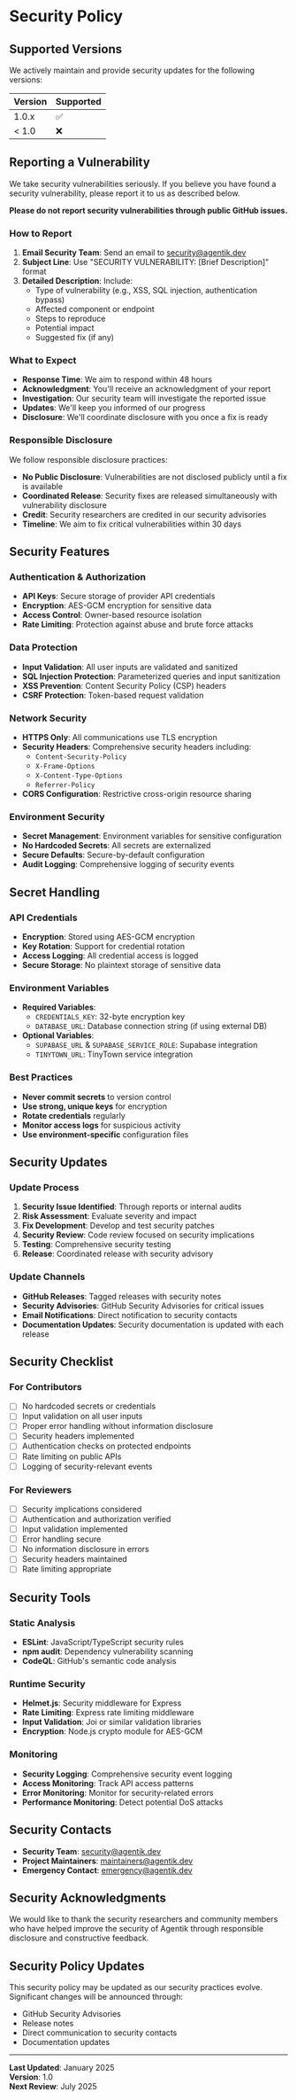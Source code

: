 # Security Policy

## Supported Versions

We actively maintain and provide security updates for the following versions:

| Version | Supported          |
| ------- | ------------------ |
| 1.0.x   | :white_check_mark: |
| < 1.0   | :x:                |

## Reporting a Vulnerability

We take security vulnerabilities seriously. If you believe you have found a security vulnerability, please report it to us as described below.

**Please do not report security vulnerabilities through public GitHub issues.**

### How to Report

1. **Email Security Team**: Send an email to [security@agentik.dev](mailto:security@agentik.dev)
2. **Subject Line**: Use "SECURITY VULNERABILITY: [Brief Description]" format
3. **Detailed Description**: Include:
   - Type of vulnerability (e.g., XSS, SQL injection, authentication bypass)
   - Affected component or endpoint
   - Steps to reproduce
   - Potential impact
   - Suggested fix (if any)

### What to Expect

- **Response Time**: We aim to respond within 48 hours
- **Acknowledgment**: You'll receive an acknowledgment of your report
- **Investigation**: Our security team will investigate the reported issue
- **Updates**: We'll keep you informed of our progress
- **Disclosure**: We'll coordinate disclosure with you once a fix is ready

### Responsible Disclosure

We follow responsible disclosure practices:

- **No Public Disclosure**: Vulnerabilities are not disclosed publicly until a fix is available
- **Coordinated Release**: Security fixes are released simultaneously with vulnerability disclosure
- **Credit**: Security researchers are credited in our security advisories
- **Timeline**: We aim to fix critical vulnerabilities within 30 days

## Security Features

### Authentication & Authorization

- **API Keys**: Secure storage of provider API credentials
- **Encryption**: AES-GCM encryption for sensitive data
- **Access Control**: Owner-based resource isolation
- **Rate Limiting**: Protection against abuse and brute force attacks

### Data Protection

- **Input Validation**: All user inputs are validated and sanitized
- **SQL Injection Protection**: Parameterized queries and input sanitization
- **XSS Prevention**: Content Security Policy (CSP) headers
- **CSRF Protection**: Token-based request validation

### Network Security

- **HTTPS Only**: All communications use TLS encryption
- **Security Headers**: Comprehensive security headers including:
  - `Content-Security-Policy`
  - `X-Frame-Options`
  - `X-Content-Type-Options`
  - `Referrer-Policy`
- **CORS Configuration**: Restrictive cross-origin resource sharing

### Environment Security

- **Secret Management**: Environment variables for sensitive configuration
- **No Hardcoded Secrets**: All secrets are externalized
- **Secure Defaults**: Secure-by-default configuration
- **Audit Logging**: Comprehensive logging of security events

## Secret Handling

### API Credentials

- **Encryption**: Stored using AES-GCM encryption
- **Key Rotation**: Support for credential rotation
- **Access Logging**: All credential access is logged
- **Secure Storage**: No plaintext storage of sensitive data

### Environment Variables

- **Required Variables**: 
  - `CREDENTIALS_KEY`: 32-byte encryption key
  - `DATABASE_URL`: Database connection string (if using external DB)
- **Optional Variables**:
  - `SUPABASE_URL` & `SUPABASE_SERVICE_ROLE`: Supabase integration
  - `TINYTOWN_URL`: TinyTown service integration

### Best Practices

- **Never commit secrets** to version control
- **Use strong, unique keys** for encryption
- **Rotate credentials** regularly
- **Monitor access logs** for suspicious activity
- **Use environment-specific** configuration files

## Security Updates

### Update Process

1. **Security Issue Identified**: Through reports or internal audits
2. **Risk Assessment**: Evaluate severity and impact
3. **Fix Development**: Develop and test security patches
4. **Security Review**: Code review focused on security implications
5. **Testing**: Comprehensive security testing
6. **Release**: Coordinated release with security advisory

### Update Channels

- **GitHub Releases**: Tagged releases with security notes
- **Security Advisories**: GitHub Security Advisories for critical issues
- **Email Notifications**: Direct notification to security contacts
- **Documentation Updates**: Security documentation is updated with each release

## Security Checklist

### For Contributors

- [ ] No hardcoded secrets or credentials
- [ ] Input validation on all user inputs
- [ ] Proper error handling without information disclosure
- [ ] Security headers implemented
- [ ] Authentication checks on protected endpoints
- [ ] Rate limiting on public APIs
- [ ] Logging of security-relevant events

### For Reviewers

- [ ] Security implications considered
- [ ] Authentication and authorization verified
- [ ] Input validation implemented
- [ ] Error handling secure
- [ ] No information disclosure in errors
- [ ] Security headers maintained
- [ ] Rate limiting appropriate

## Security Tools

### Static Analysis

- **ESLint**: JavaScript/TypeScript security rules
- **npm audit**: Dependency vulnerability scanning
- **CodeQL**: GitHub's semantic code analysis

### Runtime Security

- **Helmet.js**: Security middleware for Express
- **Rate Limiting**: Express rate limiting middleware
- **Input Validation**: Joi or similar validation libraries
- **Encryption**: Node.js crypto module for AES-GCM

### Monitoring

- **Security Logging**: Comprehensive security event logging
- **Access Monitoring**: Track API access patterns
- **Error Monitoring**: Monitor for security-related errors
- **Performance Monitoring**: Detect potential DoS attacks

## Security Contacts

- **Security Team**: [security@agentik.dev](mailto:security@agentik.dev)
- **Project Maintainers**: [maintainers@agentik.dev](mailto:maintainers@agentik.dev)
- **Emergency Contact**: [emergency@agentik.dev](mailto:emergency@agentik.dev)

## Security Acknowledgments

We would like to thank the security researchers and community members who have helped improve the security of Agentik through responsible disclosure and constructive feedback.

## Security Policy Updates

This security policy may be updated as our security practices evolve. Significant changes will be announced through:

- GitHub Security Advisories
- Release notes
- Direct communication to security contacts
- Documentation updates

---

**Last Updated**: January 2025  
**Version**: 1.0  
**Next Review**: July 2025
